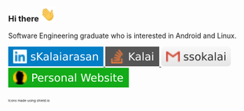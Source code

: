 ### Hi there <img src="resources/hi.gif" width="30" height="30">

Software Engineering graduate who is interested in Android and Linux.

<a href="https://www.linkedin.com/in/skalaiarasan/">
<img src="resources/linkedIn.svg" >
 </a>

<a href="https://stackoverflow.com/users/11200630/kalai?tab=profile">
<img src="resources/stackoverflow.svg" >
 </a>
 
 <a href="mailto:ssokalai@gmail.com">
<img src="resources/gmail.svg" > 
 </a>

<a href="https://kalaiz.github.io/">
<img src="resources/personal-website.svg" >
 </a>


<sub><sup><sub><sup> Icons made using shield.io  </sup></sub></sup></sub>
